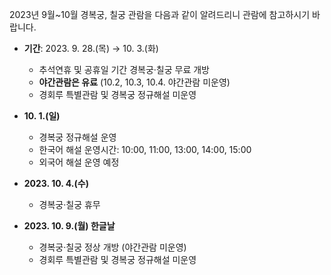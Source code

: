 2023년 9월~10월 경복궁, 칠궁 관람을 다음과 같이 알려드리니 관람에 참고하시기 바랍니다.

- **기간**: 2023. 9. 28.(목) → 10. 3.(화)
  - 추석연휴 및 공휴일 기간 경복궁·칠궁 무료 개방
  - **야간관람은 유료** (10.2, 10.3, 10.4. 야간관람 미운영)
  - 경회루 특별관람 및 경복궁 정규해설 미운영
- **10. 1.(일)**
  - 경복궁 정규해설 운영
  - 한국어 해설 운영시간: 10:00, 11:00, 13:00, 14:00, 15:00
  - 외국어 해설 운영 예정

- **2023. 10. 4.(수)**
  - 경복궁·칠궁 휴무

- **2023. 10. 9.(월) 한글날**
  - 경복궁·칠궁 정상 개방 (야간관람 미운영)
  - 경회루 특별관람 및 경복궁 정규해설 미운영